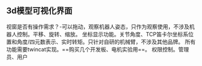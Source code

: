 ## 3d模型可视化界面
视窗是否有操作需求？-可以拖动，观察机器人姿态，只作为观察使用，不涉及机器人控制。平移、旋转、缩放。
坐标显示功能。关节角度、TCP笛卡尔坐标系位置和角度/四元数表示、实时转矩。只针对自研的机械臂，不涉及其他品牌。
所有功能需要twincat实现。==购买几个开发板、电机实验用==。
权限控制。管理员、用户